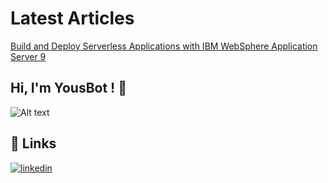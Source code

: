 

# Latest Articles
[
Build and Deploy Serverless Applications with IBM WebSphere Application Server 9
](https://community.ibm.com/community/user/wasdevops/blogs/youssef-sbai-idrissi1/2023/01/08/build-and-deploy-serverless-applications-with-ibm)



## Hi, I'm YousBot ! 👋
![Alt text](https://i.ibb.co/tpJ6Qkm/Snapshot-2023-01-13-23-31-17.png)

## 🔗 Links
[![linkedin](https://img.shields.io/badge/linkedin-0A66C2?style=for-the-badge&logo=linkedin&logoColor=white)](https://www.linkedin.com/in/sbaiidrissiyoussef/)
